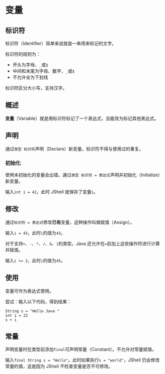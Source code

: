 # 变量

## 标识符

标识符（Identifier）简单来说就是一串用来标记的文字。

标识符的规则为：

- 开头为字母、`_`或`$`
- 中间和末尾为字母、数字、`_`或`$`
- 不允许全为下划线

标识符区分大小写，支持汉字。

## 概述

**变量**（Variable）就是用标识符标记了一个表达式，且能改为标记其他表达式。

## 声明

通过`类型 标识符`声明（Declare）新变量。标识符不得与使用过的重复。

### 初始化

使用未初始化的变量会出错。通过`类型 标识符 = 表达式`声明并初始化（Initialize）新变量。

输入`int i = 42`，此时 JShell 就保存了变量`i`。

## 修改

通过`标识符 = 表达式`修改**已有**变量，这种操作叫做赋值（Assign）。

输入`i = 43`，此时`i`的值为`43`。

对于支持`+`、`-`、`*`、`/`、`&`、`|`的类型，Java 还允许在`=`前加上这些操作符进行计算并赋值。

输入`i += 2`，此时`i`的值为`45`。

## 使用

变量可作为表达式使用。

尝试：输入以下代码，得到结果：

```
String s = "Hello Java "
int i = 22
s + i
```

## 常量

声明变量时在类型前添加`final`可声明常量（Constant）。不允许对常量赋值。

输入`final String s = "Hello"`。此时如果执行`s = "world"`，JShell 仍会修改常量的值，这是因为 JShell 不检查变量是否不可修改。
